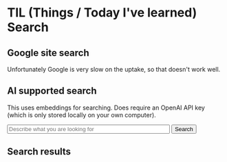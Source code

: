 # TIL (Things / Today I've learned) Search

## Google site search

Unfortunately Google is very slow on the uptake, so that doesn't work well.

<!-- ## (Google) Site search -->

<script async src="https://cse.google.com/cse.js?cx=50c32160562ff4d71">
</script>
<div class="gcse-search"></div>

## AI supported search

This uses embeddings for searching. Does require an OpenAI API key (which is only stored locally on your own computer).

<p>
<input type="text" id="search" placeholder="Describe what you are looking for" style="width: 75%"/>
<button class="btn" id="searchButton">Search</button>
</p>

## Search results

<div id="links"></div>
